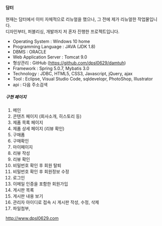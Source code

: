 #### 담터

현재는 담터에서 이미 자체적으로 리뉴얼을 했으나, 그 전에 제가 리뉴얼한 작업물입니다.<br>
디자인부터, 퍼블리싱, 개발까지 저 혼자 진행한 프로젝트입니다.<br>

* Operating System : Windows 10 home
* Programming Language : JAVA (JDK 1.8)
* DBMS : ORACLE
* Web Application Server : Tomcat 9.0
* 형상관리 : GitHub (https://github.com/dpsl0629/damtuh)
* Framework : Spring 5.0.7, Mybatis 3.0
* Technology : JDBC, HTML5, CSS3, Javascript, jQuery, ajax
* Tool : Eclipse, Visual Studio Code, sqldevelopr, PhotoShop, Illustrator
* api : 다음 주소검색

##### 구현 페이지

1. 메인
2. 콘텐츠 페이지 (회사소개, 히스토리 등)
3. 제품 목록 페이지
4. 제품 상세 페이지 (리뷰 확인)
5. 구매폼
6. 구매확인
7. 마이페이지
8. 리뷰 작성
9. 리뷰 확인
10. 비밀번호 확인 후 회원 탈퇴
11. 비밀번호 확인 후 회원정보 수정
12. 로그인
13. 이메일 인증을 포함한 회원가입
14. 게시판 목록
15. 게시판 내용 보기
16. 관리자 아이디로 접속 시 게시판 작성, 수정, 삭제
17. 파일첨부, 

http://www.dpsl0629.com
